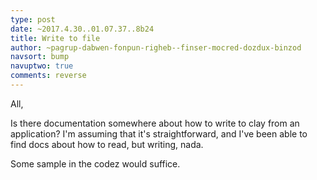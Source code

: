 ```yaml
---
type: post
date: ~2017.4.30..01.07.37..8b24
title: Write to file
author: ~pagrup-dabwen-fonpun-righeb--finser-mocred-dozdux-binzod
navsort: bump
navuptwo: true
comments: reverse
---
```


All,

Is there documentation somewhere about how to write to clay from an application? I'm assuming that it's straightforward, and I've been able to find docs about how to read, but writing, nada.

Some sample in the codez would suffice.